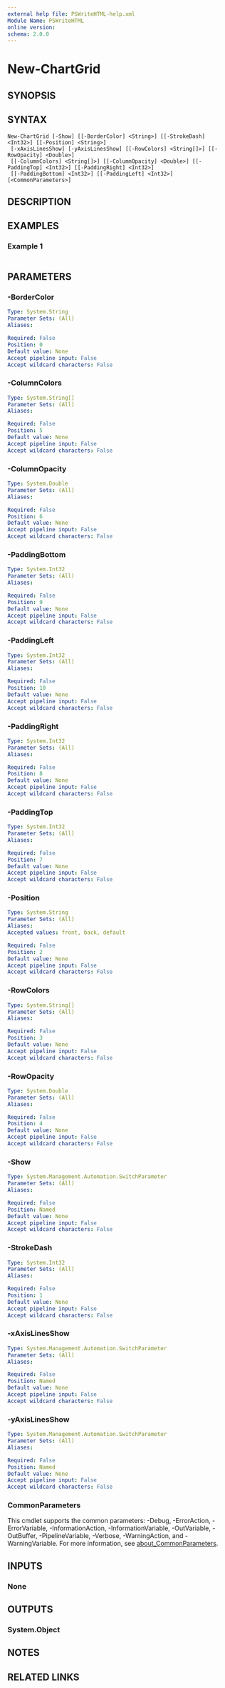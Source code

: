 ```yaml
---
external help file: PSWriteHTML-help.xml
Module Name: PSWriteHTML
online version:
schema: 2.0.0
---
```


# New-ChartGrid

## SYNOPSIS


## SYNTAX

```
New-ChartGrid [-Show] [[-BorderColor] <String>] [[-StrokeDash] <Int32>] [[-Position] <String>]
 [-xAxisLinesShow] [-yAxisLinesShow] [[-RowColors] <String[]>] [[-RowOpacity] <Double>]
 [[-ColumnColors] <String[]>] [[-ColumnOpacity] <Double>] [[-PaddingTop] <Int32>] [[-PaddingRight] <Int32>]
 [[-PaddingBottom] <Int32>] [[-PaddingLeft] <Int32>] [<CommonParameters>]
```

## DESCRIPTION


## EXAMPLES

### Example 1
```powershell

```



## PARAMETERS

### -BorderColor


```yaml
Type: System.String
Parameter Sets: (All)
Aliases:

Required: False
Position: 0
Default value: None
Accept pipeline input: False
Accept wildcard characters: False
```

### -ColumnColors


```yaml
Type: System.String[]
Parameter Sets: (All)
Aliases:

Required: False
Position: 5
Default value: None
Accept pipeline input: False
Accept wildcard characters: False
```

### -ColumnOpacity


```yaml
Type: System.Double
Parameter Sets: (All)
Aliases:

Required: False
Position: 6
Default value: None
Accept pipeline input: False
Accept wildcard characters: False
```

### -PaddingBottom


```yaml
Type: System.Int32
Parameter Sets: (All)
Aliases:

Required: False
Position: 9
Default value: None
Accept pipeline input: False
Accept wildcard characters: False
```

### -PaddingLeft


```yaml
Type: System.Int32
Parameter Sets: (All)
Aliases:

Required: False
Position: 10
Default value: None
Accept pipeline input: False
Accept wildcard characters: False
```

### -PaddingRight


```yaml
Type: System.Int32
Parameter Sets: (All)
Aliases:

Required: False
Position: 8
Default value: None
Accept pipeline input: False
Accept wildcard characters: False
```

### -PaddingTop


```yaml
Type: System.Int32
Parameter Sets: (All)
Aliases:

Required: False
Position: 7
Default value: None
Accept pipeline input: False
Accept wildcard characters: False
```

### -Position


```yaml
Type: System.String
Parameter Sets: (All)
Aliases:
Accepted values: front, back, default

Required: False
Position: 2
Default value: None
Accept pipeline input: False
Accept wildcard characters: False
```

### -RowColors


```yaml
Type: System.String[]
Parameter Sets: (All)
Aliases:

Required: False
Position: 3
Default value: None
Accept pipeline input: False
Accept wildcard characters: False
```

### -RowOpacity


```yaml
Type: System.Double
Parameter Sets: (All)
Aliases:

Required: False
Position: 4
Default value: None
Accept pipeline input: False
Accept wildcard characters: False
```

### -Show


```yaml
Type: System.Management.Automation.SwitchParameter
Parameter Sets: (All)
Aliases:

Required: False
Position: Named
Default value: None
Accept pipeline input: False
Accept wildcard characters: False
```

### -StrokeDash


```yaml
Type: System.Int32
Parameter Sets: (All)
Aliases:

Required: False
Position: 1
Default value: None
Accept pipeline input: False
Accept wildcard characters: False
```

### -xAxisLinesShow


```yaml
Type: System.Management.Automation.SwitchParameter
Parameter Sets: (All)
Aliases:

Required: False
Position: Named
Default value: None
Accept pipeline input: False
Accept wildcard characters: False
```

### -yAxisLinesShow


```yaml
Type: System.Management.Automation.SwitchParameter
Parameter Sets: (All)
Aliases:

Required: False
Position: Named
Default value: None
Accept pipeline input: False
Accept wildcard characters: False
```

### CommonParameters
This cmdlet supports the common parameters: -Debug, -ErrorAction, -ErrorVariable, -InformationAction, -InformationVariable, -OutVariable, -OutBuffer, -PipelineVariable, -Verbose, -WarningAction, and -WarningVariable. For more information, see [about_CommonParameters](http://go.microsoft.com/fwlink/?LinkID=113216).

## INPUTS

### None

## OUTPUTS

### System.Object
## NOTES

## RELATED LINKS
